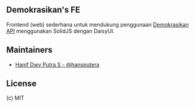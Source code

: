 ## Demokrasikan's FE

Frontend (web) sederhana untuk mendukung penggunaan [Demokrasikan API](https://github.com/smantriplw/kritikapi) menggunakan SolidJS dengan DaisyUI.

## Maintainers
- [Hanif Dwy Putra S - @hansputera](https://github.com/hansputera)

## License
(c) MIT